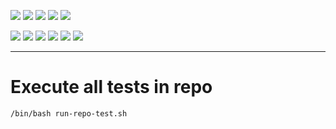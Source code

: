 ![](https://img.shields.io/badge/language-not%20sure-blue)
![](https://img.shields.io/badge/technology-dashboard-blue)
![](https://img.shields.io/badge/development%20year-2020-orange)
![](https://img.shields.io/badge/contributor-shijian%20su-purple)
![](https://img.shields.io/badge/license-MIT-lightgrey)

![](https://img.shields.io/github/languages/top/shijiansu/data-visualization-dashboard)
![](https://img.shields.io/github/languages/count/shijiansu/data-visualization-dashboard)
![](https://img.shields.io/github/languages/code-size/shijiansu/data-visualization-dashboard)
![](https://img.shields.io/github/repo-size/shijiansu/data-visualization-dashboard)
![](https://img.shields.io/github/last-commit/shijiansu/data-visualization-dashboard?color=red)
![](https://github.com/shijiansu/data-visualization-dashboard/workflows/ci%20build/badge.svg)

--------------------------------------------------------------------------------

# Execute all tests in repo

`/bin/bash run-repo-test.sh`
